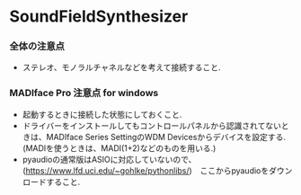 # SoundFieldSynthesizer

### 全体の注意点
- ステレオ、モノラルチャネルなどを考えて接続すること.

### MADIface Pro 注意点 for windows
- 起動するときに接続した状態にしておくこと.
- ドライバーをインストールしてもコントロールパネルから認識されてないときは、MADIface Series SettingのWDM Devicesからデバイスを設定する. (MADIを使うときは、MADI(1+2)などのものを用いる.)
- pyaudioの通常版はASIOに対応していないので、(https://www.lfd.uci.edu/~gohlke/pythonlibs/)　ここからpyaudioをダウンロードすること.